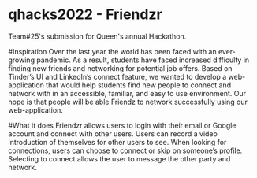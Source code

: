 # qhacks2022 - Friendzr
Team#25's submission for Queen's annual Hackathon.

#Inspiration
Over the last year the world has been faced with an ever-growing pandemic. As a result, students have faced increased difficulty in finding new friends and networking for potential job offers. Based on Tinder’s UI and LinkedIn’s connect feature, we wanted to develop a web-application that would help students find new people to connect and network with in an accessible, familiar, and easy to use environment. Our hope is that people will be able Friendz to network successfully using our web-application.

#What it does
Friendzr allows users to login with their email or Google account and connect with other users. Users can record a video introduction of themselves for other users to see. When looking for connections, users can choose to connect or skip on someone’s profile. Selecting to connect allows the user to message the other party and network.
